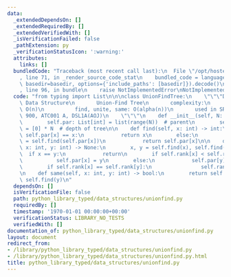 ```yaml
---
data:
  _extendedDependsOn: []
  _extendedRequiredBy: []
  _extendedVerifiedWith: []
  _isVerificationFailed: false
  _pathExtension: py
  _verificationStatusIcon: ':warning:'
  attributes:
    links: []
  bundledCode: "Traceback (most recent call last):\n  File \"/opt/hostedtoolcache/Python/3.9.1/x64/lib/python3.9/site-packages/onlinejudge_verify/documentation/build.py\"\
    , line 71, in _render_source_code_stat\n    bundled_code = language.bundle(stat.path,\
    \ basedir=basedir, options={'include_paths': [basedir]}).decode()\n  File \"/opt/hostedtoolcache/Python/3.9.1/x64/lib/python3.9/site-packages/onlinejudge_verify/languages/python.py\"\
    , line 96, in bundle\n    raise NotImplementedError\nNotImplementedError\n"
  code: "from typing import List\n\n\nclass UnionFindTree:\n    \"\"\"Disjoint-Set\
    \ Data Structure\n       Union-Find Tree\n       complexity:\n          init:\
    \ O(n)\n          find, unite, same: O(alpha(n))\n       used in SRM505 div.2\
    \ 900, ATC001 A, DSL1A(AOJ)\n    \"\"\"\n    def __init__(self, N: int) -> None:\n\
    \        self.par: List[int] = list(range(N))  # parent\n        self.rank: List[int]\
    \ = [0] * N  # depth of tree\n\n    def find(self, x: int) -> int:\n        if\
    \ self.par[x] == x:\n            return x\n        else:\n            self.par[x]\
    \ = self.find(self.par[x])\n            return self.par[x]\n\n    def unite(self,\
    \ x: int, y: int) -> None:\n        x, y = self.find(x), self.find(y)\n      \
    \  if x == y:\n            return\n        if self.rank[x] < self.rank[y]:\n \
    \           self.par[x] = y\n        else:\n            self.par[y] = x\n    \
    \        if self.rank[x] == self.rank[y]:\n                self.rank[x] += 1\n\
    \n    def same(self, x: int, y: int) -> bool:\n        return self.find(x) ==\
    \ self.find(y)\n"
  dependsOn: []
  isVerificationFile: false
  path: python_library_typed/data_structures/unionfind.py
  requiredBy: []
  timestamp: '1970-01-01 00:00:00+00:00'
  verificationStatus: LIBRARY_NO_TESTS
  verifiedWith: []
documentation_of: python_library_typed/data_structures/unionfind.py
layout: document
redirect_from:
- /library/python_library_typed/data_structures/unionfind.py
- /library/python_library_typed/data_structures/unionfind.py.html
title: python_library_typed/data_structures/unionfind.py
---
```

